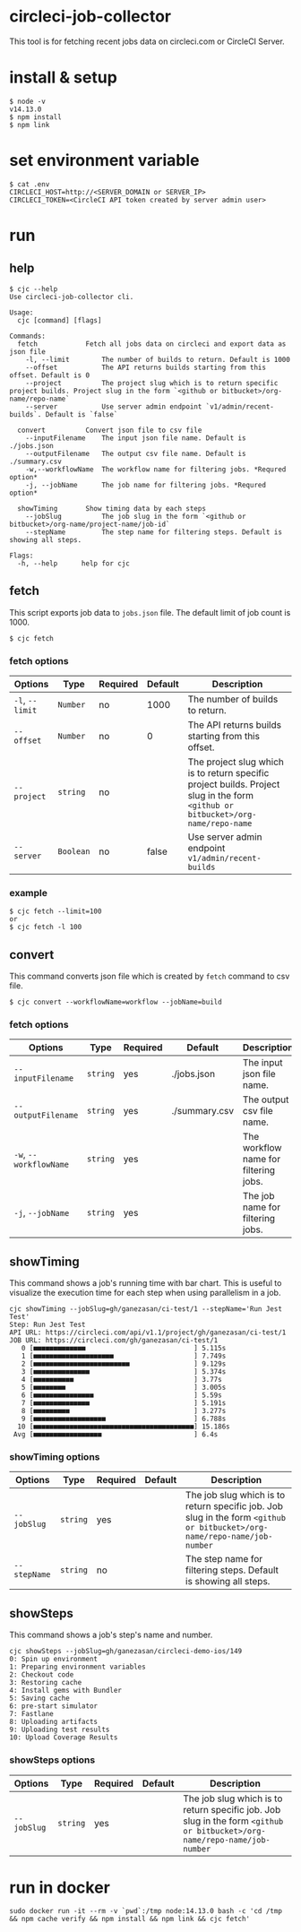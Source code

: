 # circleci-job-collector

This tool is for fetching recent jobs data on circleci.com or CircleCI Server.

# install & setup

```
$ node -v
v14.13.0
$ npm install
$ npm link
```

# set environment variable

```
$ cat .env
CIRCLECI_HOST=http://<SERVER_DOMAIN or SERVER_IP>
CIRCLECI_TOKEN=<CircleCI API token created by server admin user>
```

# run

## help

```
$ cjc --help
Use circleci-job-collector cli.

Usage:
  cjc [command] [flags]

Commands:
  fetch            Fetch all jobs data on circleci and export data as json file
    -l, --limit        The number of builds to return. Default is 1000
    --offset           The API returns builds starting from this offset. Default is 0
    --project          The project slug which is to return specific project builds. Project slug in the form `<github or bitbucket>/org-name/repo-name`
    --server           Use server admin endpoint `v1/admin/recent-builds`. Default is `false`

  convert          Convert json file to csv file
    --inputFilename    The input json file name. Default is ./jobs.json
    --outputFilename   The output csv file name. Default is ./summary.csv
    -w,--workflowName  The workflow name for filtering jobs. *Requred option*
    -j, --jobName      The job name for filtering jobs. *Requred option*

  showTiming       Show timing data by each steps
    --jobSlug          The job slug in the form `<github or bitbucket>/org-name/project-name/job-id`
    --stepName         The step name for filtering steps. Default is showing all steps.

Flags:
  -h, --help      help for cjc
```

## fetch

This script exports job data to `jobs.json` file. The default limit of job count is 1000.

```
$ cjc fetch
```

### fetch options

| Options | Type | Required | Default | Description |
|-----------------|------|----------|---------|-------------|
| `-l`, `--limit` | `Number` | no | 1000 | The number of builds to return. |
| `--offset` | `Number` | no | 0 | The API returns builds starting from this offset. |
| `--project` | `string` | no | | The project slug which is to return specific project builds. Project slug in the form `<github or bitbucket>/org-name/repo-name` |
| `--server` | `Boolean` | no | false | Use server admin endpoint `v1/admin/recent-builds` |

### example

```
$ cjc fetch --limit=100
or
$ cjc fetch -l 100
```

## convert

This command converts json file which is created by `fetch` command to csv file.

```
$ cjc convert --workflowName=workflow --jobName=build
```

### fetch options

| Options | Type | Required | Default | Description |
|-----------------|------|----------|---------|-------------|
| `--inputFilename` | `string` | yes | ./jobs.json | The input json file name. |
| `--outputFilename` | `string` | yes | ./summary.csv | The output csv file name. |
| `-w`, `--workflowName` | `string` | yes | | The workflow name for filtering jobs. |
| `-j`, `--jobName` | `string` | yes | | The job name for filtering jobs. |

## showTiming

This command shows a job's running time with bar chart. This is useful to visualize the execution time for each step when using parallelism in a job.

```
cjc showTiming --jobSlug=gh/ganezasan/ci-test/1 --stepName='Run Jest Test'
Step: Run Jest Test
API URL: https://circleci.com/api/v1.1/project/gh/ganezasan/ci-test/1
JOB URL: https://circleci.com/gh/ganezasan/ci-test/1
   0 [■■■■■■■■■■■■■                           ] 5.115s
   1 [■■■■■■■■■■■■■■■■■■■■                    ] 7.749s
   2 [■■■■■■■■■■■■■■■■■■■■■■■■                ] 9.129s
   3 [■■■■■■■■■■■■■■                          ] 5.374s
   4 [■■■■■■■■■■                              ] 3.77s
   5 [■■■■■■■■                                ] 3.005s
   6 [■■■■■■■■■■■■■■■                         ] 5.59s
   7 [■■■■■■■■■■■■■■                          ] 5.191s
   8 [■■■■■■■■■                               ] 3.277s
   9 [■■■■■■■■■■■■■■■■■■                      ] 6.788s
  10 [■■■■■■■■■■■■■■■■■■■■■■■■■■■■■■■■■■■■■■■■] 15.186s
 Avg [■■■■■■■■■■■■■■■■■                       ] 6.4s
 ```

 ### showTiming options

| Options | Type | Required | Default | Description |
|-----------------|------|----------|---------|-------------|
| `--jobSlug` | `string` | yes |  | The job slug which is to return specific job. Job slug in the form `<github or bitbucket>/org-name/repo-name/job-number` |
| `--stepName` | `string` | no |  | The step name for filtering steps. Default is showing all steps. |


## showSteps

This command shows a job's step's name and number.

```
cjc showSteps --jobSlug=gh/ganezasan/circleci-demo-ios/149
0: Spin up environment
1: Preparing environment variables
2: Checkout code
3: Restoring cache
4: Install gems with Bundler
5: Saving cache
6: pre-start simulator
7: Fastlane
8: Uploading artifacts
9: Uploading test results
10: Upload Coverage Results
 ```

 ### showSteps options

| Options | Type | Required | Default | Description |
|-----------------|------|----------|---------|-------------|
| `--jobSlug` | `string` | yes |  | The job slug which is to return specific job. Job slug in the form `<github or bitbucket>/org-name/repo-name/job-number` |

# run in docker

```
sudo docker run -it --rm -v `pwd`:/tmp node:14.13.0 bash -c 'cd /tmp && npm cache verify && npm install && npm link && cjc fetch'
```


